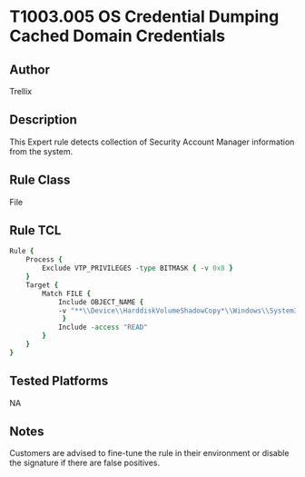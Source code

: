 # T1003.005 OS Credential Dumping Cached Domain Credentials

## Author
Trellix

## Description
This Expert rule detects collection of Security Account Manager information from the system.

## Rule Class 
File

## Rule TCL
```tcl
Rule {
    Process {
		Exclude VTP_PRIVILEGES -type BITMASK { -v 0x8 }
	}
    Target {
        Match FILE {
            Include OBJECT_NAME {              
            -v "**\\Device\\HarddiskVolumeShadowCopy*\\Windows\\System32\\config\\SAM"            
             }
            Include -access "READ"
        }
    }
}
```

## Tested Platforms
NA

## Notes
Customers are advised to fine-tune the rule in their environment or disable the signature if there are false positives.

